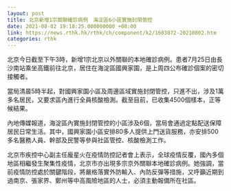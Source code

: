 ```yaml
---
layout: post
title: 北京新增1宗關聯確診病例　海淀區6小區實施封閉管控
date: 2021-08-02 19:18:25.000000000 +08:00
link: https://news.rthk.hk/rthk/ch/component/k2/1603872-20210802.htm
categories: rthk
---
```


北京今日截至下午3時，新增1宗北京以外關聯的本地確診病例。患者7月25日由長沙南站乘坐高鐵前往北京，居住在海淀區國興家園，是上周四公布確診個案的密切接觸者。

當局清晨5時半起，對國興家園小區及周邊區域實施封閉管控，只進不出，涉及1萬多名居民，又要求區內進行全員核酸檢測。截至目前，已收集4500個樣本，正等候結果。

內地傳媒報道，海淀區內實施封閉管控的小區涉及6個，當局會通過定點配送保障居民日常生活。其中，國興家園小區安排80多人提供上門送貨服務，亦安排500多名醫務人員、幹部及民警等參與社區管控、核酸檢測工作。

北京市疾控中心副主任龐星火在疫情防控記者會上表示，全球疫情反覆，國內多個地區相繼發生聚集性疫情，北京市亦出現多宗京外關聯本地確診病例。她強調，當前疫情防控處於關鍵階段，將嚴格落實外防輸入、內防反彈等措施，又呼籲近期到過南京、張家界、鄭州等中高風險地區的人士，必須主動報備所在社區。
